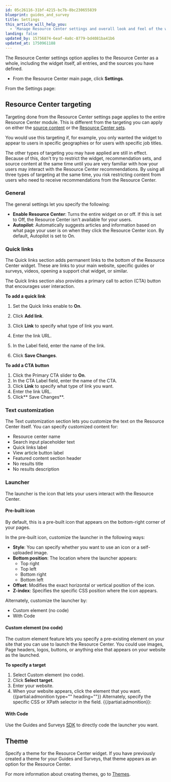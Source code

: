 ```yaml
---
id: 05c26116-31bf-4215-bc7b-8bc230655839
blueprint: guides_and_survey
title: Settings
this_article_will_help_you:
  - 'Manage Resource Center settings and overall look and feel of the widget'
landing: false
updated_by: 15756874-6eaf-4a8c-8779-bd4081ba41b6
updated_at: 1750961188
---
```

The Resource Center settings option applies to the Resource Center as a whole, including the widget itself, all entries, and the sources you have defined. 

- From the Resource Center main page, click **Settings**. 

From the Settings page:

## Resource Center targeting
Targeting done from the Resource Center settings page applies to the entire Resource Center module. This is different from the targeting you can apply on either the [source content](/docs/guides-and-surveys/resource-center-source-content) or the [Resource Center sets](/docs/guides-and-surveys/resource-center-targeting-recommendation-sets).

You would use this targeting if, for example, you only wanted the widget to appear to users in specific geographies or for users with specific job titles. 

The other types of targeting you may have applied are still in effect. Because of this, don't try to restrict the widget, recommendation sets, and source content at the same time until you are very familiar with how your users may interact with the Resource Center recommendations. By using all three types of targeting at the same time, you risk restricting content from users who need to receive recommendations from the Resource Center. 

### General
The general settings let you specify the following:
- **Enable Resource Center**: Turns the entire widget on or off. If this is set to Off, the Resource Center isn't available for your users. 
- **Autopilot**: Automatically suggests articles and information based on what page your user is on when they click the Resource Center icon. By default, Autopilot is set to On. 

### Quick links  
The Quick links section adds permanent links to the bottom of the Resource Center widget. These are links to your main website, specific guides or surveys, videos, opening a support chat widget, or similar. 

The Quick links section also provides a primary call to action (CTA) button that encourages user interaction.  

**To add a quick link**
1. Set the Quick links enable to **On**.
2. Click **Add link**.
3. Click **Link** to specify what type of link you want.
4. Enter the link URL.
5. In the Label field, enter the name of the link. 

7. Click **Save Changes**.

**To add a CTA button**
1. Click the Primary CTA slider to **On**.
2. In the CTA Label field, enter the name of the CTA.
3. Click **Link** to specify what type of link you want.
4. Enter the link URL.
5. Click** Save Changes**.

### Text customization
The Text customization section lets you customize the text on the Resource Center itself. You can specify customized content for: 
- Resource center name
- Search input placeholder text
- Quick links label
- View article button label
- Featured content section header
- No results title
- No results description

### Launcher
The launcher is the icon that lets your users interact with the Resource Center. 

#### Pre-built icon
By default, this is a pre-built icon that appears on the bottom-right corner of your pages. 

In the pre-built icon, customize the launcher in the following ways:
- **Style**: You can specify whether you want to use an icon or a self-uploaded image. 
- **Bottom position**: The location where the launcher appears:
    - Top right
    - Top left
    - Bottom right
    - Bottom left
- **Offset**: Modifies the exact horizontal or vertical position of the icon.
- **Z-index**: Specifies the specific CSS position where the icon appears. 

Alternately, customize the launcher by:
- Custom element (no code)
- With Code

#### Custom element (no code)
The custom element feature lets you specify a pre-existing element on your site that you can use to launch the Resource Center. You could use images, Page headers, logos, buttons, or anything else that appears on your website as the launched. 

**To specify a target**
1. Select Custom element (no code).
2. Click **Select target**. 
3. Enter your website. 
4. When your website appears, click the element that you want. 
{{partial:admonition type="" heading=""}}
Alternately, specify the specific CSS or XPath selector in the field.
{{/partial:admonition}}: 

#### With Code
Use the Guides and Surveys [SDK](/docs/guides-and-surveys/sdk) to directly code the launcher you want. 

## Theme
Specify a theme for the Resource Center widget. If you have previously created a theme for your Guides and Surveys, that theme appears as an option for the Resource Center. 

For more information about creating themes, go to [Themes](/docs/guides-and-surveys/themes).